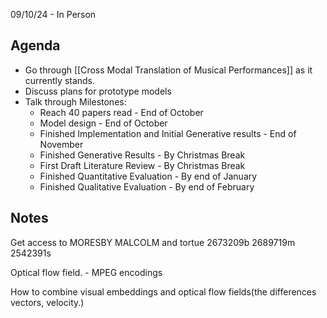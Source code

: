 09/10/24 - In Person 

## Agenda
- Go through [[Cross Modal Translation of Musical Performances]] as it currently stands.
- Discuss plans for prototype models
- Talk through Milestones:
	- Reach 40 papers read - End of October
	- Model design - End of October
	- Finished Implementation and Initial Generative results - End of November
	- Finished Generative Results - By Christmas Break
	- First Draft Literature Review - By Christmas Break
	- Finished Quantitative Evaluation - By end of January
	- Finished Qualitative Evaluation - By end of February

## Notes

Get access to MORESBY MALCOLM and tortue
2673209b
2689719m
2542391s


Optical flow field. - MPEG encodings

How to combine visual embeddings and optical flow fields(the differences vectors, velocity.)